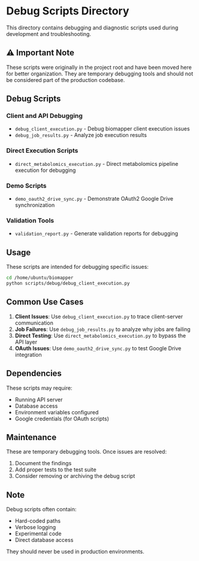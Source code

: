 # Debug Scripts Directory

This directory contains debugging and diagnostic scripts used during development and troubleshooting.

## ⚠️ Important Note

These scripts were originally in the project root and have been moved here for better organization. They are temporary debugging tools and should not be considered part of the production codebase.

## Debug Scripts

### Client and API Debugging
- `debug_client_execution.py` - Debug biomapper client execution issues
- `debug_job_results.py` - Analyze job execution results

### Direct Execution Scripts
- `direct_metabolomics_execution.py` - Direct metabolomics pipeline execution for debugging

### Demo Scripts
- `demo_oauth2_drive_sync.py` - Demonstrate OAuth2 Google Drive synchronization

### Validation Tools
- `validation_report.py` - Generate validation reports for debugging

## Usage

These scripts are intended for debugging specific issues:

```bash
cd /home/ubuntu/biomapper
python scripts/debug/debug_client_execution.py
```

## Common Use Cases

1. **Client Issues**: Use `debug_client_execution.py` to trace client-server communication
2. **Job Failures**: Use `debug_job_results.py` to analyze why jobs are failing
3. **Direct Testing**: Use `direct_metabolomics_execution.py` to bypass the API layer
4. **OAuth Issues**: Use `demo_oauth2_drive_sync.py` to test Google Drive integration

## Dependencies

These scripts may require:
- Running API server
- Database access
- Environment variables configured
- Google credentials (for OAuth scripts)

## Maintenance

These are temporary debugging tools. Once issues are resolved:
1. Document the findings
2. Add proper tests to the test suite
3. Consider removing or archiving the debug script

## Note

Debug scripts often contain:
- Hard-coded paths
- Verbose logging
- Experimental code
- Direct database access

They should never be used in production environments.